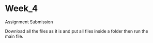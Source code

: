 # Week_4
Assignment Submission

Download all the files as it is and put all files inside a folder then run the main file. 
